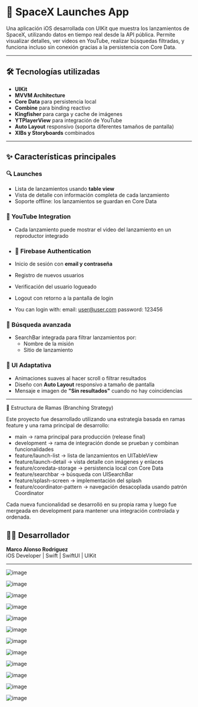 # 🚀 SpaceX Launches App

Una aplicación iOS desarrollada con UIKit que muestra los lanzamientos de SpaceX, utilizando datos en tiempo real desde la API pública. Permite visualizar detalles, ver videos en YouTube, realizar búsquedas filtradas, y funciona incluso sin conexión gracias a la persistencia con Core Data.

---

## 🛠 Tecnologías utilizadas

- **UIKit**
- **MVVM Architecture**
- **Core Data** para persistencia local
- **Combine** para binding reactivo
- **Kingfisher** para carga y cache de imágenes
- **YTPlayerView** para integración de YouTube
- **Auto Layout** responsivo (soporta diferentes tamaños de pantalla)
- **XIBs y Storyboards** combinados

---

## ✨ Características principales

### 🔍 Launches

- Lista de lanzamientos usando **table view**
- Vista de detalle con información completa de cada lanzamiento
- Soporte offline: los lanzamientos se guardan en Core Data

### 🎥 YouTube Integration

- Cada lanzamiento puede mostrar el video del lanzamiento en un reproductor integrado

- ### 🔐 Firebase Authentication

- Inicio de sesión con **email y contraseña**
- Registro de nuevos usuarios
- Verificación del usuario logueado
- Logout con retorno a la pantalla de login
- You can login with: email: user@user.com  password: 123456

### 🔎 Búsqueda avanzada

- SearchBar integrada para filtrar lanzamientos por:
  - Nombre de la misión
  - Sitio de lanzamiento

### 📱 UI Adaptativa

- Animaciones suaves al hacer scroll o filtrar resultados
- Diseño con **Auto Layout** responsivo a tamaño de pantalla
- Mensaje e imagen de **"Sin resultados"** cuando no hay coincidencias

---

🌱 Estructura de Ramas (Branching Strategy)

Este proyecto fue desarrollado utilizando una estrategia basada en ramas feature y una rama principal de desarrollo:
- main → rama principal para producción (release final)
- development → rama de integración donde se prueban y combinan funcionalidades
- feature/launch-list → lista de lanzamientos en UITableView
- feature/launch-detail → vista detalle con imágenes y enlaces
- feature/coredata-storage → persistencia local con Core Data
- feature/searchbar → búsqueda con UISearchBar
- feature/splash-screen → implementación del splash
- feature/coordinator-pattern → navegación desacoplada usando patrón Coordinator

Cada nueva funcionalidad se desarrolló en su propia rama y luego fue mergeada en development para mantener una integración controlada y ordenada.

## 🧑‍💻 Desarrollador

**Marco Alonso Rodriguez**  
iOS Developer | Swift | SwiftUI | UIKit  

---
![image](https://github.com/user-attachments/assets/fc4439c6-280e-4805-8ff9-c29a3a2e2485)



![image](https://github.com/user-attachments/assets/6efc917d-2634-493c-b885-3de742ddaf1b)



![image](https://github.com/user-attachments/assets/dc4e9606-22b3-4ccd-bcb6-5d9a117e58b4)


![image](https://github.com/user-attachments/assets/34ff3c2e-8634-4368-9bc7-f0f989030e16)



![image](https://github.com/user-attachments/assets/3db8f5ec-f6f2-4222-bfdd-ed9d26953e9e)



![image](https://github.com/user-attachments/assets/3ac60ca7-7018-4dbd-a118-4225c013278d)



![image](https://github.com/user-attachments/assets/a98a77ac-5c0b-4801-bdef-ecdcf3fe02a6)



![image](https://github.com/user-attachments/assets/651303d0-a81a-4eea-ac33-245089509cfe)



![image](https://github.com/user-attachments/assets/94a34763-afe7-4c38-a88d-b88c06df9e72)


![image](https://github.com/user-attachments/assets/807d8b64-0af4-4941-8bf6-de37eae1cc60)



![image](https://github.com/user-attachments/assets/6bc41bdc-d60b-4672-8009-c2bfd2514039)



![image](https://github.com/user-attachments/assets/2665e139-937b-45bc-bdb7-cf0e8c8bf87d)


